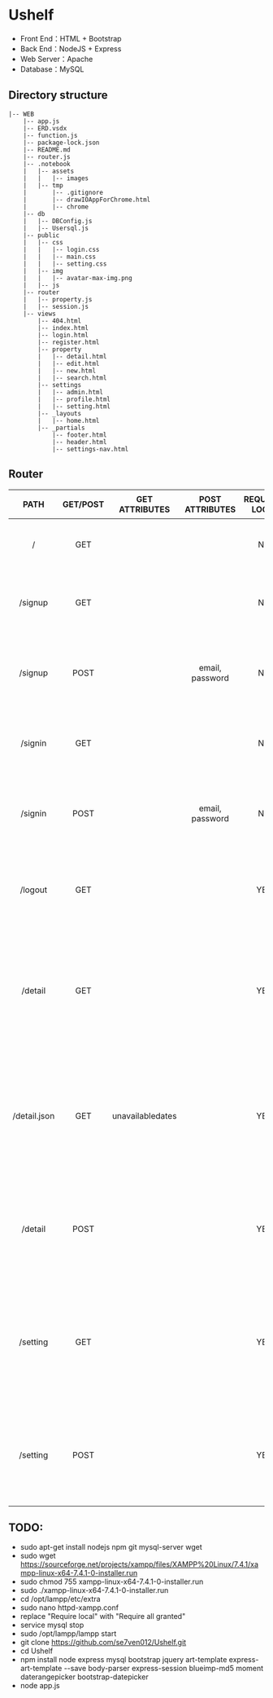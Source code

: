 # Ushelf
- Front End：HTML + Bootstrap
- Back End：NodeJS + Express
- Web Server：Apache
- Database：MySQL

## Directory structure
```
|-- WEB
    |-- app.js
    |-- ERD.vsdx
    |-- function.js
    |-- package-lock.json
    |-- README.md
    |-- router.js
    |-- .notebook
    |   |-- assets
    |   |   |-- images
    |   |-- tmp
    |       |-- .gitignore
    |       |-- drawIOAppForChrome.html
    |       |-- chrome
    |-- db
    |   |-- DBConfig.js
    |   |-- Usersql.js
    |-- public
    |   |-- css
    |   |   |-- login.css
    |   |   |-- main.css
    |   |   |-- setting.css
    |   |-- img
    |   |   |-- avatar-max-img.png
    |   |-- js
    |-- router
    |   |-- property.js
    |   |-- session.js
    |-- views
        |-- 404.html
        |-- index.html
        |-- login.html
        |-- register.html
        |-- property
        |   |-- detail.html
        |   |-- edit.html
        |   |-- new.html
        |   |-- search.html
        |-- settings
        |   |-- admin.html
        |   |-- profile.html
        |   |-- setting.html
        |-- _layouts
        |   |-- home.html
        |-- _partials
            |-- footer.html
            |-- header.html
            |-- settings-nav.html
```

## Router
|PATH|GET/POST|GET ATTRIBUTES|POST ATTRIBUTES|REQUIRED LOGIN|备注|
| :----: | :----: | :----: | :----: | :----: | :---- |
|/|GET| |  |NO|渲染首页| 			 	
|/signup|GET| | |NO|渲染注册页|
|/signup|POST| |email, password|NO|处理注册请求|
|/signin|GET||  |NO|渲染登录页|
|/signin|POST|| email, password|NO|处理登录请求|
|/logout|GET| | |YES|处理退出请求|
|/detail|GET| | |YES|渲染用户预定日期界面|
|/detail.json|GET|unavailabledates| |YES|渲染用户预定日期界面|
|/detail|POST|| |YES|处理预定日期请求|
|/setting|GET| | |YES|渲染用户设定日期界面|
|/setting|POST| | |YES|处理设定日期请求|

## TODO:
- sudo apt-get install nodejs npm git mysql-server wget
- sudo wget https://sourceforge.net/projects/xampp/files/XAMPP%20Linux/7.4.1/xampp-linux-x64-7.4.1-0-installer.run
- sudo chmod 755 xampp-linux-x64-7.4.1-0-installer.run
- sudo ./xampp-linux-x64-7.4.1-0-installer.run
- cd /opt/lampp/etc/extra
- sudo nano httpd-xampp.conf
- replace "Require local" with "Require all granted"
- service mysql stop
- sudo /opt/lampp/lampp start
- git clone https://github.com/se7ven012/Ushelf.git
- cd Ushelf
- npm install node express mysql bootstrap jquery art-template express-art-template --save body-parser express-session blueimp-md5 moment daterangepicker bootstrap-datepicker
- node app.js
